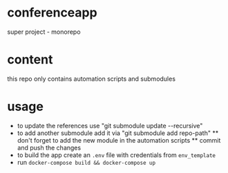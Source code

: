 # conferenceapp
super project - monorepo

# content
this repo only contains automation scripts and submodules

# usage
* to update the references use "git submodule update --recursive"
* to add another submodule add it via "git submodule add repo-path"
** don't forget to add the new module in the automation scripts
** commit and push the changes
* to build the app create an `.env` file with credentials from `env_template`
* run `docker-compose build && docker-compose up`

